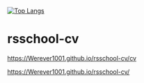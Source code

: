 [![Top Langs](https://github-readme-stats.vercel.app/api/top-langs/?username=Werever1001)](https://github.com/Werever1001/github-readme-stats)

# rsschool-cv
https://Werever1001.github.io/rsschool-cv/cv  

https://Werever1001.github.io/rsschool-cv/
